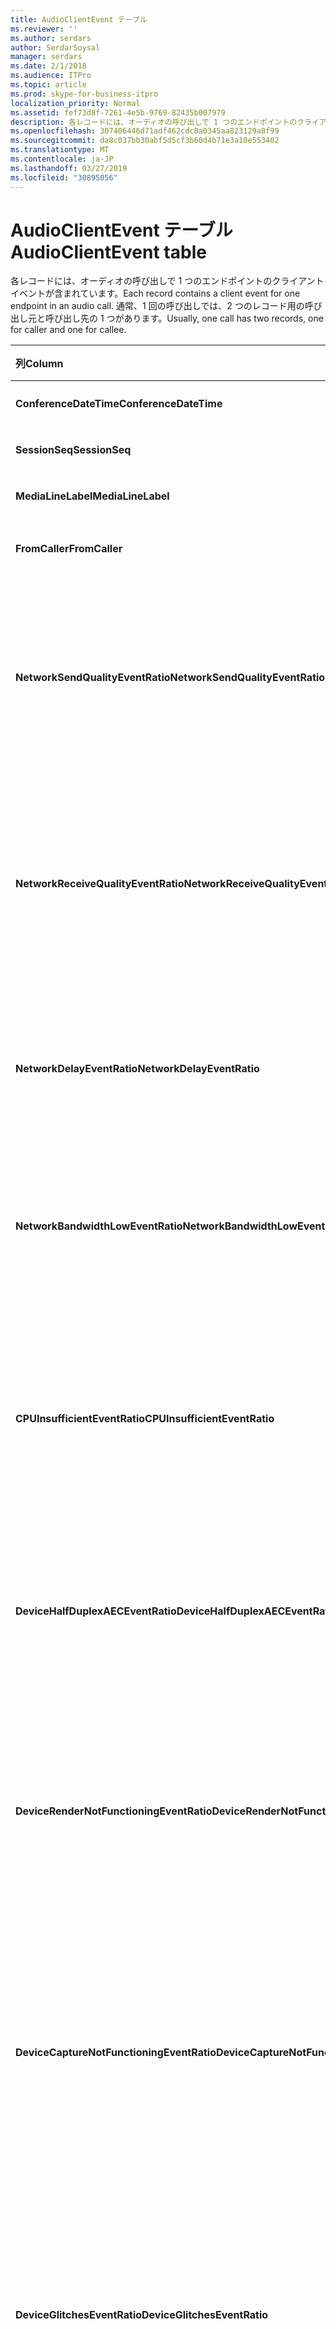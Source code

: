 ```yaml
---
title: AudioClientEvent テーブル
ms.reviewer: ''
ms.author: serdars
author: SerdarSoysal
manager: serdars
ms.date: 2/1/2018
ms.audience: ITPro
ms.topic: article
ms.prod: skype-for-business-itpro
localization_priority: Normal
ms.assetid: fef73d8f-7261-4e5b-9769-82435b007979
description: 各レコードには、オーディオの呼び出しで 1 つのエンドポイントのクライアント イベントが含まれています。 通常、1 回の呼び出しでは、2 つのレコード用の呼び出し元と呼び出し先の 1 つがあります。
ms.openlocfilehash: 307406446d71adf462cdc8a0345aa823129a8f99
ms.sourcegitcommit: da8c037bb30abf5d5cf3b60d4b71e3a10e553402
ms.translationtype: MT
ms.contentlocale: ja-JP
ms.lasthandoff: 03/27/2019
ms.locfileid: "30895056"
---
```

# <a name="audioclientevent-table"></a><span data-ttu-id="e809f-104">AudioClientEvent テーブル</span><span class="sxs-lookup"><span data-stu-id="e809f-104">AudioClientEvent table</span></span>
 
<span data-ttu-id="e809f-105">各レコードには、オーディオの呼び出しで 1 つのエンドポイントのクライアント イベントが含まれています。</span><span class="sxs-lookup"><span data-stu-id="e809f-105">Each record contains a client event for one endpoint in an audio call.</span></span> <span data-ttu-id="e809f-106">通常、1 回の呼び出しでは、2 つのレコード用の呼び出し元と呼び出し先の 1 つがあります。</span><span class="sxs-lookup"><span data-stu-id="e809f-106">Usually, one call has two records, one for caller and one for callee.</span></span>
  
|<span data-ttu-id="e809f-107">**列**</span><span class="sxs-lookup"><span data-stu-id="e809f-107">**Column**</span></span>|<span data-ttu-id="e809f-108">**データ型**</span><span class="sxs-lookup"><span data-stu-id="e809f-108">**Data Type**</span></span>|<span data-ttu-id="e809f-109">**キー/インデックス**</span><span class="sxs-lookup"><span data-stu-id="e809f-109">**Key/Index**</span></span>|<span data-ttu-id="e809f-110">**詳細**</span><span class="sxs-lookup"><span data-stu-id="e809f-110">**Details**</span></span>|
|:-----|:-----|:-----|:-----|
|<span data-ttu-id="e809f-111">**ConferenceDateTime**</span><span class="sxs-lookup"><span data-stu-id="e809f-111">**ConferenceDateTime**</span></span> <br/> |<span data-ttu-id="e809f-112">datetime</span><span class="sxs-lookup"><span data-stu-id="e809f-112">datetime</span></span>  <br/> |<span data-ttu-id="e809f-113">Primary</span><span class="sxs-lookup"><span data-stu-id="e809f-113">Primary</span></span>  <br/> |<span data-ttu-id="e809f-114">[MediaLine テーブル](medialine-0.md)から参照されています。</span><span class="sxs-lookup"><span data-stu-id="e809f-114">Referenced from the [MediaLine table](medialine-0.md).</span></span>  <br/> |
|<span data-ttu-id="e809f-115">**SessionSeq**</span><span class="sxs-lookup"><span data-stu-id="e809f-115">**SessionSeq**</span></span> <br/> |<span data-ttu-id="e809f-116">int</span><span class="sxs-lookup"><span data-stu-id="e809f-116">int</span></span>  <br/> |<span data-ttu-id="e809f-117">Primary</span><span class="sxs-lookup"><span data-stu-id="e809f-117">Primary</span></span>  <br/> |<span data-ttu-id="e809f-118">[MediaLine テーブル](medialine-0.md)から参照されています。</span><span class="sxs-lookup"><span data-stu-id="e809f-118">Referenced from the [MediaLine table](medialine-0.md).</span></span>  <br/> |
|<span data-ttu-id="e809f-119">**MediaLineLabel**</span><span class="sxs-lookup"><span data-stu-id="e809f-119">**MediaLineLabel**</span></span> <br/> |<span data-ttu-id="e809f-120">tinyint</span><span class="sxs-lookup"><span data-stu-id="e809f-120">tinyint</span></span>  <br/> |<span data-ttu-id="e809f-121">Primary</span><span class="sxs-lookup"><span data-stu-id="e809f-121">Primary</span></span>  <br/> |<span data-ttu-id="e809f-122">[MediaLine テーブル](medialine-0.md)から参照されています。</span><span class="sxs-lookup"><span data-stu-id="e809f-122">Referenced from the [MediaLine table](medialine-0.md).</span></span>  <br/> |
|<span data-ttu-id="e809f-123">**FromCaller**</span><span class="sxs-lookup"><span data-stu-id="e809f-123">**FromCaller**</span></span> <br/> |<span data-ttu-id="e809f-124">bit</span><span class="sxs-lookup"><span data-stu-id="e809f-124">bit</span></span>  <br/> |<span data-ttu-id="e809f-125">Primary</span><span class="sxs-lookup"><span data-stu-id="e809f-125">Primary</span></span>  <br/> |<span data-ttu-id="e809f-126">0: 呼び出し先のデータ</span><span class="sxs-lookup"><span data-stu-id="e809f-126">0: Callee's data</span></span>  <br/> <span data-ttu-id="e809f-127">1: 呼び出し元のデータ</span><span class="sxs-lookup"><span data-stu-id="e809f-127">1: Caller's data</span></span>  <br/> |
|<span data-ttu-id="e809f-128">**NetworkSendQualityEventRatio**</span><span class="sxs-lookup"><span data-stu-id="e809f-128">**NetworkSendQualityEventRatio**</span></span> <br/> |<span data-ttu-id="e809f-129">decimal(5,2)</span><span class="sxs-lookup"><span data-stu-id="e809f-129">decimal(5,2)</span></span>  <br/> | <br/> |<span data-ttu-id="e809f-130">'正しくない' の状態には、NetworkSendQuality イベントが発生したセッションの割合です。</span><span class="sxs-lookup"><span data-stu-id="e809f-130">Percentage of session the NetworkSendQuality event was fired for 'Bad' state.</span></span>  <br/> <span data-ttu-id="e809f-131">ジッターやパケット損失の点でネットワーク品質は重大な送信されているオーディオの品質に影響を与えるとします。</span><span class="sxs-lookup"><span data-stu-id="e809f-131">Network quality in terms of jitter or packet loss is severe and impacting the quality of audio being sent.</span></span>  <br/> |
|<span data-ttu-id="e809f-132">**NetworkReceiveQualityEventRatio**</span><span class="sxs-lookup"><span data-stu-id="e809f-132">**NetworkReceiveQualityEventRatio**</span></span> <br/> |<span data-ttu-id="e809f-133">decimal(5,2)</span><span class="sxs-lookup"><span data-stu-id="e809f-133">decimal(5,2)</span></span>  <br/> | <br/> |<span data-ttu-id="e809f-134">'正しくない' の状態には、ReceiveSendQuality イベントが発生したセッションの割合です。</span><span class="sxs-lookup"><span data-stu-id="e809f-134">Percentage of session the ReceiveSendQuality event was fired for 'Bad' state.</span></span>  <br/> <span data-ttu-id="e809f-135">ジッターまたはパケット損失の点でネットワークの品質は、重大な受信されているオーディオの品質に影響を与えるとします。</span><span class="sxs-lookup"><span data-stu-id="e809f-135">Network quality in terms of jitter or packet loss is severe and impacting the quality of audio being received.</span></span>  <br/> |
|<span data-ttu-id="e809f-136">**NetworkDelayEventRatio**</span><span class="sxs-lookup"><span data-stu-id="e809f-136">**NetworkDelayEventRatio**</span></span> <br/> |<span data-ttu-id="e809f-137">decimal(5,2)</span><span class="sxs-lookup"><span data-stu-id="e809f-137">decimal(5,2)</span></span>  <br/> | <br/> |<span data-ttu-id="e809f-138">'不良' 状態の遅延イベントが発生したセッションの割合です。</span><span class="sxs-lookup"><span data-stu-id="e809f-138">Percentage of session the Delay event was fired for 'Bad' state.</span></span> <span data-ttu-id="e809f-139">ネットワークの遅延が深刻な対話型の通信を防止することで操作性に影響を与えず、</span><span class="sxs-lookup"><span data-stu-id="e809f-139">Network latency is severe and impacting the experience by preventing interactive communication</span></span>  <br/> |
|<span data-ttu-id="e809f-140">**NetworkBandwidthLowEventRatio**</span><span class="sxs-lookup"><span data-stu-id="e809f-140">**NetworkBandwidthLowEventRatio**</span></span> <br/> |<span data-ttu-id="e809f-141">decimal(5,2)</span><span class="sxs-lookup"><span data-stu-id="e809f-141">decimal(5,2)</span></span>  <br/> | <br/> |<span data-ttu-id="e809f-142">'正しくない' の状態には、LowBandwidth イベントが発生したセッションの割合です。</span><span class="sxs-lookup"><span data-stu-id="e809f-142">Percentage of session the LowBandwidth event was fired for 'Bad' state.</span></span> <span data-ttu-id="e809f-143">使用可能な帯域幅は、許容可能な音声操作のための十分ではありません。</span><span class="sxs-lookup"><span data-stu-id="e809f-143">The available bandwidth is insufficient for an acceptable voice experience.</span></span>  <br/> |
|<span data-ttu-id="e809f-144">**CPUInsufficientEventRatio**</span><span class="sxs-lookup"><span data-stu-id="e809f-144">**CPUInsufficientEventRatio**</span></span> <br/> |<span data-ttu-id="e809f-145">decimal(5,2)</span><span class="sxs-lookup"><span data-stu-id="e809f-145">decimal(5,2)</span></span>  <br/> | <br/> |<span data-ttu-id="e809f-146">'正しくない' の状態に十分な CPU のイベントが発生したセッションの割合です。</span><span class="sxs-lookup"><span data-stu-id="e809f-146">Percentage of session the insufficient CPU event was fired for 'Bad' state.</span></span> <span data-ttu-id="e809f-147">現在の形式と使用中のアプリケーションの処理の不足のための CPU サイクルがあります。</span><span class="sxs-lookup"><span data-stu-id="e809f-147">There are insufficient CPU cycles for processing with the current modalities and applications in use.</span></span> <span data-ttu-id="e809f-148">オーディオ チャンネルを示すゆがみが発生します。</span><span class="sxs-lookup"><span data-stu-id="e809f-148">This causes distortions with the audio channel.</span></span>  <br/> |
|<span data-ttu-id="e809f-149">**DeviceHalfDuplexAECEventRatio**</span><span class="sxs-lookup"><span data-stu-id="e809f-149">**DeviceHalfDuplexAECEventRatio**</span></span> <br/> |<span data-ttu-id="e809f-150">decimal(5,2)</span><span class="sxs-lookup"><span data-stu-id="e809f-150">decimal(5,2)</span></span>  <br/> | <br/> |<span data-ttu-id="e809f-151">'正しくない' の状態には、DeviceHalfDuplexAEC イベントが発生したセッションの割合です。</span><span class="sxs-lookup"><span data-stu-id="e809f-151">Percentage of session the DeviceHalfDuplexAEC event was fired for 'Bad' state.</span></span> <span data-ttu-id="e809f-152">エコーを防止するためにシステムは半二重を入力します。</span><span class="sxs-lookup"><span data-stu-id="e809f-152">In order to prevent echo, the system has enter half duplex.</span></span>  <br/> |
|<span data-ttu-id="e809f-153">**DeviceRenderNotFunctioningEventRatio**</span><span class="sxs-lookup"><span data-stu-id="e809f-153">**DeviceRenderNotFunctioningEventRatio**</span></span> <br/> |<span data-ttu-id="e809f-154">decimal(5,2)</span><span class="sxs-lookup"><span data-stu-id="e809f-154">decimal(5,2)</span></span>  <br/> | <br/> |<span data-ttu-id="e809f-155">'正しくない' の状態には、DeviceRenderNotFunctioning イベントが発生したセッションの割合です。</span><span class="sxs-lookup"><span data-stu-id="e809f-155">Percentage of session the DeviceRenderNotFunctioning event was fired for 'Bad' state.</span></span> <span data-ttu-id="e809f-156">セッションで現在使用されているレンダリング デバイスが正しく機能していません。</span><span class="sxs-lookup"><span data-stu-id="e809f-156">The render device currently being used for the session is not functioning correctly.</span></span> <span data-ttu-id="e809f-157">これにより、一方向のオーディオの問題が発生することができます。</span><span class="sxs-lookup"><span data-stu-id="e809f-157">This can cause one-way audio issues.</span></span>  <br/> |
|<span data-ttu-id="e809f-158">**DeviceCaptureNotFunctioningEventRatio**</span><span class="sxs-lookup"><span data-stu-id="e809f-158">**DeviceCaptureNotFunctioningEventRatio**</span></span> <br/> |<span data-ttu-id="e809f-159">decimal(5,2)</span><span class="sxs-lookup"><span data-stu-id="e809f-159">decimal(5,2)</span></span>  <br/> | <br/> |<span data-ttu-id="e809f-160">'正しくない' の状態には、DeviceCaptureNotFunctioning イベントが発生したセッションの割合です。</span><span class="sxs-lookup"><span data-stu-id="e809f-160">Percentage of session the DeviceCaptureNotFunctioning event was fired for 'Bad' state.</span></span> <span data-ttu-id="e809f-161">セッションで現在使用されているキャプチャ デバイスが正しく機能していません。</span><span class="sxs-lookup"><span data-stu-id="e809f-161">The capture device currently being used for the session is not functioning correctly.</span></span> <span data-ttu-id="e809f-162">これにより、一方向のオーディオの問題が発生することができます。</span><span class="sxs-lookup"><span data-stu-id="e809f-162">This can cause one-way audio issues.</span></span>  <br/> |
|<span data-ttu-id="e809f-163">**DeviceGlitchesEventRatio**</span><span class="sxs-lookup"><span data-stu-id="e809f-163">**DeviceGlitchesEventRatio**</span></span> <br/> |<span data-ttu-id="e809f-164">decimal(5,2)</span><span class="sxs-lookup"><span data-stu-id="e809f-164">decimal(5,2)</span></span>  <br/> | <br/> |<span data-ttu-id="e809f-165">'正しくない' の状態には、DeviceGlitches イベントが発生したセッションの割合です。</span><span class="sxs-lookup"><span data-stu-id="e809f-165">Percentage of session the DeviceGlitches event was fired for 'Bad' state.</span></span> <span data-ttu-id="e809f-166">ゆがみの原因となっているオーディオのレンダリングでは、重大な問題があります。</span><span class="sxs-lookup"><span data-stu-id="e809f-166">There are severe glitches in the rendering of audio which is causing distortions.</span></span> <span data-ttu-id="e809f-167">ドライバーの問題、遅延プロシージャ呼び出し (DPC) 嵐 (ドライバー)、CPU 使用率が高く、これらの問題が起こります。</span><span class="sxs-lookup"><span data-stu-id="e809f-167">These glitches can be caused by driver issues, deferred procedure calls (DPC) storm (drivers), and high CPU usage.</span></span>  <br/> |
|<span data-ttu-id="e809f-168">**DeviceLowSNREventRatio**</span><span class="sxs-lookup"><span data-stu-id="e809f-168">**DeviceLowSNREventRatio**</span></span> <br/> |<span data-ttu-id="e809f-169">decimal(5,2)</span><span class="sxs-lookup"><span data-stu-id="e809f-169">decimal(5,2)</span></span>  <br/> | <br/> |<span data-ttu-id="e809f-170">'正しくない' の状態には、DeviceLowSNR イベントが発生したセッションの割合です。</span><span class="sxs-lookup"><span data-stu-id="e809f-170">Percentage of session the DeviceLowSNR event was fired for 'Bad' state.</span></span> <span data-ttu-id="e809f-171">キャプチャの品質は、非常に悪くなるか、非常に騒々しいか、ユーザーがマイクから遠すぎる話です。</span><span class="sxs-lookup"><span data-stu-id="e809f-171">The capture quality is very poor, either very noisy or user is talking too far away from the microphone.</span></span> <span data-ttu-id="e809f-172">ゆがみになります。</span><span class="sxs-lookup"><span data-stu-id="e809f-172">This will cause distortions.</span></span>  <br/> |
|<span data-ttu-id="e809f-173">**DeviceLowSpeechLevelEventRatio**</span><span class="sxs-lookup"><span data-stu-id="e809f-173">**DeviceLowSpeechLevelEventRatio**</span></span> <br/> |<span data-ttu-id="e809f-174">decimal(5,2)</span><span class="sxs-lookup"><span data-stu-id="e809f-174">decimal(5,2)</span></span>  <br/> | <br/> |<span data-ttu-id="e809f-175">'正しくない' の状態には、DeviceLowSpeechLevel イベントが発生したセッションの割合です。</span><span class="sxs-lookup"><span data-stu-id="e809f-175">Percentage of session the DeviceLowSpeechLevel event was fired for 'Bad' state.</span></span> <span data-ttu-id="e809f-176">ユーザーの音声レベルが低すぎると、システムことはできないこと、さらに増えています。</span><span class="sxs-lookup"><span data-stu-id="e809f-176">User's speech level is too low and the system cannot increase it any further.</span></span> <span data-ttu-id="e809f-177">これは、ゆがみが発生することができますか、または一方向のオーディオとして認識します。</span><span class="sxs-lookup"><span data-stu-id="e809f-177">This can either cause distortions or perceived as one-way audio.</span></span>  <br/> |
|<span data-ttu-id="e809f-178">**DeviceClippingEventRatio**</span><span class="sxs-lookup"><span data-stu-id="e809f-178">**DeviceClippingEventRatio**</span></span> <br/> |<span data-ttu-id="e809f-179">Decimal(5,2)</span><span class="sxs-lookup"><span data-stu-id="e809f-179">Decimal(5,2)</span></span>  <br/> | <br/> |<span data-ttu-id="e809f-180">'正しくない' の状態には、DeviceClipping イベントが発生したセッションの割合です。</span><span class="sxs-lookup"><span data-stu-id="e809f-180">Percentage of session the DeviceClipping event was fired for 'Bad' state.</span></span>  <br/> <span data-ttu-id="e809f-181">終了近くにある音声は、マイクをクリップ、遠端側はクリッピングのためのゆがみを聞くことです。</span><span class="sxs-lookup"><span data-stu-id="e809f-181">When near-end speech clips the microphone, far-end hears distortion due to clipping.</span></span> <span data-ttu-id="e809f-182">終了近くにあるマイクのクリッピングを避けることが重要です。</span><span class="sxs-lookup"><span data-stu-id="e809f-182">It is important to avoid near-end microphone clipping.</span></span>  <br/> |
|<span data-ttu-id="e809f-183">**DeviceEchoEventRatio**</span><span class="sxs-lookup"><span data-stu-id="e809f-183">**DeviceEchoEventRatio**</span></span> <br/> |<span data-ttu-id="e809f-184">decimal(5,2)</span><span class="sxs-lookup"><span data-stu-id="e809f-184">decimal(5,2)</span></span>  <br/> | <br/> |<span data-ttu-id="e809f-185">'正しくない' の状態には、DeviceEchoEvent イベントが発生したセッションの割合です。</span><span class="sxs-lookup"><span data-stu-id="e809f-185">Percentage of session the DeviceEchoEvent event was fired for 'Bad' state.</span></span> <span data-ttu-id="e809f-186">デバイスまたはセットアップのエコーを補正するためにシステムの機能以外では原因となっています。</span><span class="sxs-lookup"><span data-stu-id="e809f-186">Device or setup is causing echo beyond the ability of the system to compensate.</span></span>  <br/> |
|<span data-ttu-id="e809f-187">**DeviceNearEndToEchoRatioEventRatio**</span><span class="sxs-lookup"><span data-stu-id="e809f-187">**DeviceNearEndToEchoRatioEventRatio**</span></span> <br/> |<span data-ttu-id="e809f-188">decimal(5,2)</span><span class="sxs-lookup"><span data-stu-id="e809f-188">decimal(5,2)</span></span>  <br/> | <br/> |<span data-ttu-id="e809f-189">'正しくない' の状態には、DeviceNearEndToEchoRatio イベントが発生したセッションの割合です。</span><span class="sxs-lookup"><span data-stu-id="e809f-189">Percentage of session the DeviceNearEndToEchoRatio event was fired for 'Bad' state.</span></span> <span data-ttu-id="e809f-190">ユーザーの音声が小さすぎると比較してユーザーを中断することが簡単な方法が制限されるため、ユーザー エクスペリエンスに影響を与えるキャプチャされているエコーします。</span><span class="sxs-lookup"><span data-stu-id="e809f-190">The user's speech is too low compared to the echo being captured which impacts the users experience because it limits how easy it is to interrupt a user.</span></span> <span data-ttu-id="e809f-191">スピーカーの音量を減らす、話者にマイクを近くに移動します。</span><span class="sxs-lookup"><span data-stu-id="e809f-191">Reduce speaker volume, move the microphone closer to the talker.</span></span>  <br/> |
|<span data-ttu-id="e809f-192">**DeviceMultipleEndpointsEventCount**</span><span class="sxs-lookup"><span data-stu-id="e809f-192">**DeviceMultipleEndpointsEventCount**</span></span> <br/> |<span data-ttu-id="e809f-193">int</span><span class="sxs-lookup"><span data-stu-id="e809f-193">int</span></span>  <br/> ||<span data-ttu-id="e809f-194">'正しくない' の状態は、DeviceMultipleEndpoints イベントが発生したセッション中に時間の数です。</span><span class="sxs-lookup"><span data-stu-id="e809f-194">Number of times during session the DeviceMultipleEndpoints event was fired for 'Bad' state.</span></span> <span data-ttu-id="e809f-195">検出された同一セッション内の複数のオーディオ エンドポイントとシステムが報酬を受け取るレンダリングのボリュームを減らすことによって。</span><span class="sxs-lookup"><span data-stu-id="e809f-195">Multiple audio endpoints in the same session detected and the system has compensated by reducing render volume.</span></span>  <br/> |
|<span data-ttu-id="e809f-196">**DeviceHowlingEventCount**</span><span class="sxs-lookup"><span data-stu-id="e809f-196">**DeviceHowlingEventCount**</span></span> <br/> |<span data-ttu-id="e809f-197">int</span><span class="sxs-lookup"><span data-stu-id="e809f-197">int</span></span>  <br/> | <br/> |<span data-ttu-id="e809f-198">'正しくない' の状態は、DeviceHowlingEvent イベントが発生したセッション中に時間の数です。</span><span class="sxs-lookup"><span data-stu-id="e809f-198">Number of times during session the DeviceHowlingEvent event was fired for 'Bad' state.</span></span> <span data-ttu-id="e809f-199">音声フィードバックのループが検出されました (オーディオ パスを共有する複数のエンドポイントによって発生) します。</span><span class="sxs-lookup"><span data-stu-id="e809f-199">Audio feedback loop detected (caused by multiple endpoints sharing audio path).</span></span>  <br/> |
|<span data-ttu-id="e809f-200">**DeviceRenderZeroVolumeEventRatio**</span><span class="sxs-lookup"><span data-stu-id="e809f-200">**DeviceRenderZeroVolumeEventRatio**</span></span> <br/> |<span data-ttu-id="e809f-201">decimal(5,2)</span><span class="sxs-lookup"><span data-stu-id="e809f-201">decimal(5,2)</span></span>  <br/> ||<span data-ttu-id="e809f-202">なるは、DeviceRenderZeroVolume イベントが発生したセッションの割合、「不正な ' の状態です。</span><span class="sxs-lookup"><span data-stu-id="e809f-202">Percentage of session the DeviceRenderZeroVolume event was fired for being in the "Bad' state.</span></span> <span data-ttu-id="e809f-203">レンダリング デバイスは、ボリュームがゼロに設定されました。</span><span class="sxs-lookup"><span data-stu-id="e809f-203">The render device was set to zero volume.</span></span>  <br/> <span data-ttu-id="e809f-204">この列は、Microsoft Lync Server 2013 で導入されました。</span><span class="sxs-lookup"><span data-stu-id="e809f-204">This column was introduced in Microsoft Lync Server 2013.</span></span>  <br/> |
|<span data-ttu-id="e809f-205">**DeviceRenderMuteEventRatio**</span><span class="sxs-lookup"><span data-stu-id="e809f-205">**DeviceRenderMuteEventRatio**</span></span> <br/> |<span data-ttu-id="e809f-206">decimal(5,2)</span><span class="sxs-lookup"><span data-stu-id="e809f-206">decimal(5,2)</span></span>  <br/> ||<span data-ttu-id="e809f-207">なるは、DeviceRenderMute イベントが発生したセッションの割合、「不正な ' の状態です。</span><span class="sxs-lookup"><span data-stu-id="e809f-207">Percentage of session the DeviceRenderMute event was fired for being in the "Bad' state.</span></span> <span data-ttu-id="e809f-208">レンダリング デバイスがミュートになっています。</span><span class="sxs-lookup"><span data-stu-id="e809f-208">The render device was muted.</span></span>  <br/> <span data-ttu-id="e809f-209">この列は、Microsoft Lync Server 2013 で導入されました。</span><span class="sxs-lookup"><span data-stu-id="e809f-209">This column was introduced in Microsoft Lync Server 2013.</span></span>  <br/> |
   

